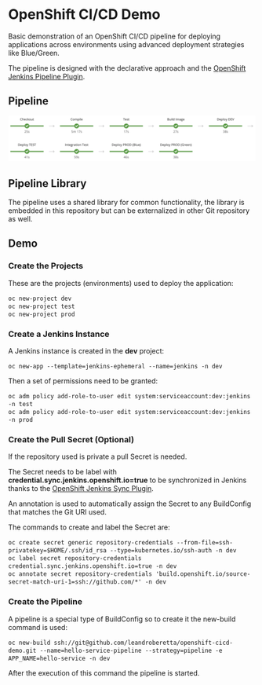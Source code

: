 # OpenShift CI/CD Demo

Basic demonstration of an OpenShift CI/CD pipeline for deploying applications across environments using advanced deployment strategies like Blue/Green.

The pipeline is designed with the declarative approach and the [OpenShift Jenkins Pipeline Plugin](https://github.com/openshift/jenkins-client-plugin).

## Pipeline

![Pipeline](demo/images/pipeline.png)

## Pipeline Library

The pipeline uses a shared library for common functionality, the library is embedded in this repository but can be externalized in other Git repository as well.

## Demo

### Create the Projects

These are the projects (environments) used to deploy the application:

    oc new-project dev
    oc new-project test
    oc new-project prod
    
### Create a Jenkins Instance

A Jenkins instance is created in the **dev** project:

    oc new-app --template=jenkins-ephemeral --name=jenkins -n dev

Then a set of permissions need to be granted:

    oc adm policy add-role-to-user edit system:serviceaccount:dev:jenkins -n test
    oc adm policy add-role-to-user edit system:serviceaccount:dev:jenkins -n prod

### Create the Pull Secret (Optional)

If the repository used is private a pull Secret is needed.

The Secret needs to be label with **credential.sync.jenkins.openshift.io=true** to be synchronized in Jenkins thanks to the [OpenShift Jenkins Sync Plugin](https://github.com/openshift/jenkins-sync-plugin). 

An annotation is used to automatically assign the Secret to any BuildConfig that matches the Git URI used.

The commands to create and label the Secret are:

    oc create secret generic repository-credentials --from-file=ssh-privatekey=$HOME/.ssh/id_rsa --type=kubernetes.io/ssh-auth -n dev
    oc label secret repository-credentials credential.sync.jenkins.openshift.io=true -n dev
    oc annotate secret repository-credentials 'build.openshift.io/source-secret-match-uri-1=ssh://github.com/*' -n dev

### Create the Pipeline

A pipeline is a special type of BuildConfig so to create it the new-build command is used:

    oc new-build ssh://git@github.com/leandroberetta/openshift-cicd-demo.git --name=hello-service-pipeline --strategy=pipeline -e APP_NAME=hello-service -n dev

After the execution of this command the pipeline is started.

